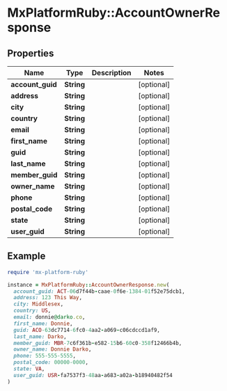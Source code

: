 # MxPlatformRuby::AccountOwnerResponse

## Properties

| Name | Type | Description | Notes |
| ---- | ---- | ----------- | ----- |
| **account_guid** | **String** |  | [optional] |
| **address** | **String** |  | [optional] |
| **city** | **String** |  | [optional] |
| **country** | **String** |  | [optional] |
| **email** | **String** |  | [optional] |
| **first_name** | **String** |  | [optional] |
| **guid** | **String** |  | [optional] |
| **last_name** | **String** |  | [optional] |
| **member_guid** | **String** |  | [optional] |
| **owner_name** | **String** |  | [optional] |
| **phone** | **String** |  | [optional] |
| **postal_code** | **String** |  | [optional] |
| **state** | **String** |  | [optional] |
| **user_guid** | **String** |  | [optional] |

## Example

```ruby
require 'mx-platform-ruby'

instance = MxPlatformRuby::AccountOwnerResponse.new(
  account_guid: ACT-06d7f44b-caae-0f6e-1384-01f52e75dcb1,
  address: 123 This Way,
  city: Middlesex,
  country: US,
  email: donnie@darko.co,
  first_name: Donnie,
  guid: ACO-63dc7714-6fc0-4aa2-a069-c06cdccd1af9,
  last_name: Darko,
  member_guid: MBR-7c6f361b-e582-15b6-60c0-358f12466b4b,
  owner_name: Donnie Darko,
  phone: 555-555-5555,
  postal_code: 00000-0000,
  state: VA,
  user_guid: USR-fa7537f3-48aa-a683-a02a-b18940482f54
)
```


